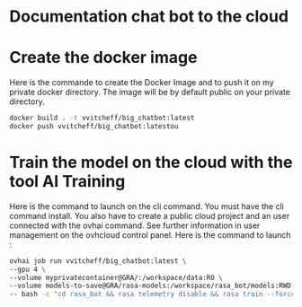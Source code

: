 # Documentation chat bot to the cloud

# Create the docker image

Here is the commande to create the Docker Image and to push it on my private docker directory. The image will be by default public on your private directory. 

```bash
docker build . -t vvitcheff/big_chatbot:latest
docker push vvitcheff/big_chatbot:latestou
```

# Train the model on the cloud with the tool AI Training

Here is the command to launch on the cli command. You must have the cli command install. You also have to create a public cloud project and an user connected with the ovhai command. See further information in user management on the ovhcloud control panel. Here is the command to launch : 

```bash
ovhai job run vvitcheff/big_chatbot:latest \
--gpu 4 \
--volume myprivatecontainer@GRA/:/workspace/data:RO \
--volume models-to-save@GRA/rasa-models:/workspace/rasa_bot/models:RWD \
-- bash -c "cd rasa_bot && rasa telemetry disable && rasa train --force --fixed-model-name customer-model"
``` 